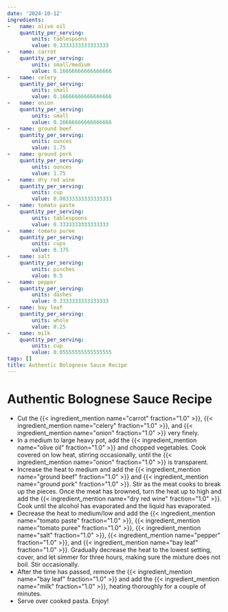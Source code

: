 ```yaml
---
date: '2024-10-12'
ingredients:
-   name: olive oil
    quantity_per_serving:
        units: tablespoons
        value: 0.3333333333333333
-   name: carrot
    quantity_per_serving:
        units: small/medium
        value: 0.16666666666666666
-   name: celery
    quantity_per_serving:
        units: small
        value: 0.16666666666666666
-   name: onion
    quantity_per_serving:
        units: small
        value: 0.16666666666666666
-   name: ground beef
    quantity_per_serving:
        units: ounces
        value: 1.75
-   name: ground pork
    quantity_per_serving:
        units: ounces
        value: 1.75
-   name: dry red wine
    quantity_per_serving:
        units: cup
        value: 0.08333333333333333
-   name: tomato paste
    quantity_per_serving:
        units: tablespoons
        value: 0.3333333333333333
-   name: tomato puree
    quantity_per_serving:
        units: cups
        value: 0.375
-   name: salt
    quantity_per_serving:
        units: pinches
        value: 0.5
-   name: pepper
    quantity_per_serving:
        units: dashes
        value: 0.3333333333333333
-   name: bay leaf
    quantity_per_serving:
        units: whole
        value: 0.25
-   name: milk
    quantity_per_serving:
        units: cup
        value: 0.05555555555555555
tags: []
title: Authentic Bolognese Sauce Recipe
---
```

# Authentic Bolognese Sauce Recipe

- Cut the {{< ingredient_mention name="carrot" fraction="1.0" >}}, {{< ingredient_mention name="celery" fraction="1.0" >}}, and {{< ingredient_mention name="onion" fraction="1.0" >}} very finely.
- In a medium to large heavy pot, add the {{< ingredient_mention name="olive oil" fraction="1.0" >}} and chopped vegetables. Cook covered on low heat, stirring occasionally, until the {{< ingredient_mention name="onion" fraction="1.0" >}} is transparent.
- Increase the heat to medium and add the {{< ingredient_mention name="ground beef" fraction="1.0" >}} and {{< ingredient_mention name="ground pork" fraction="1.0" >}}. Stir as the meat cooks to break up the pieces. Once the meat has browned, turn the heat up to high and add the {{< ingredient_mention name="dry red wine" fraction="1.0" >}}. Cook until the alcohol has evaporated and the liquid has evaporated.
- Decrease the heat to medium/low and add the {{< ingredient_mention name="tomato paste" fraction="1.0" >}}, {{< ingredient_mention name="tomato puree" fraction="1.0" >}}, {{< ingredient_mention name="salt" fraction="1.0" >}}, {{< ingredient_mention name="pepper" fraction="1.0" >}}, and {{< ingredient_mention name="bay leaf" fraction="1.0" >}}. Gradually decrease the heat to the lowest setting, cover, and let simmer for three hours, making sure the mixture does not boil. Stir occasionally.
- After the time has passed, remove the {{< ingredient_mention name="bay leaf" fraction="1.0" >}} and add the {{< ingredient_mention name="milk" fraction="1.0" >}}, heating thoroughly for a couple of minutes.
- Serve over cooked pasta. Enjoy!